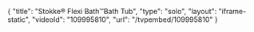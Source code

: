 {
    "title": "Stokke&reg; Flexi Bath&trade;Bath Tub",
    "type": "solo",
    "layout": "iframe-static",
    "videoId": "109995810",
    "url": "\/tvpembed\/109995810"
}